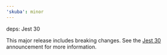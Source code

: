 ```yaml
---
'skuba': minor
---
```


deps: Jest 30

This major release includes breaking changes. See the [Jest 30](TODO) announcement for more information.
